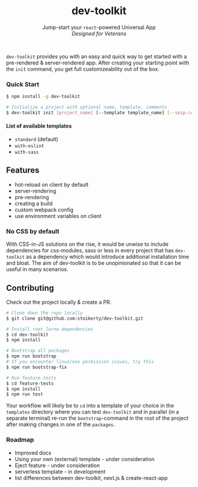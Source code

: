 <h1 align="center">dev-toolkit</h1>
<p align="center">
Jump-start your <code>react</code>-powered Universal App<br />
<em>Designed for Veterans</em>
</p>
<br />

`dev-toolkit` provides you with an easy and quick way to get started with a pre-rendered &
server-rendered app. After creating your starting point with the `init` command, you get full
customizeability out of the box.

### Quick Start

```bash
$ npm install -g dev-toolkit
```

```bash
# Initialize a project with optional name, template, comments
$ dev-toolkit init [project_name] [--template template_name] [--skip-comments]
```

#### List of available templates

* `standard` (default)
* `with-eslint`
* `with-sass`

## Features

* hot-reload on client by default
* server-rendering
* pre-rendering
* creating a build
* custom webpack config
* use environment variables on client

### No CSS by default

With CSS-in-JS solutions on the rise, it would be unwise to include dependencies for css-modules,
sass or less in every project that has `dev-toolkit` as a dependency which would introduce
additional installation time and bloat. The aim of dev-toolkit is to be unopinionated so that it can
be useful in many scenarios.

## Contributing

Check out the project locally & create a PR.

```bash
# Clone down the repo locally
$ git clone git@github.com:stoikerty/dev-toolkit.git

# Install root lerna dependencies
$ cd dev-toolkit
$ npm install

# Bootstrap all packages
$ npm run bootstrap
# If you encounter linux/osx permission issues, try this
$ npm run bootstrap-fix

# Run feature tests
$ cd feature-tests
$ npm install
$ npm run test
```

Your workflow will likely be to `cd` into a template of your choice in the `templates` directory
where you can test `dev-toolkit` and in parallel (in a separate terminal) re-run the
`bootstrap`-command in the root of the project after making changes in one of the `packages`.

### Roadmap

* Improved docs
* Using your own (external) template - under consideration
* Eject feature - under consideration
* serverless template - in development
* list differences between dev-toolkit, next.js & create-react-app
